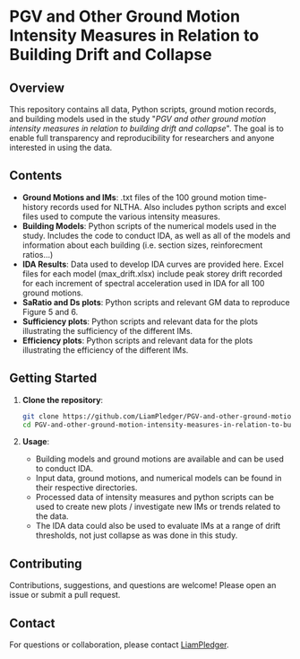 # PGV and Other Ground Motion Intensity Measures in Relation to Building Drift and Collapse

## Overview

This repository contains all data, Python scripts, ground motion records, and building models used in the study "_PGV and other ground motion intensity measures in relation to building drift and collapse_". The goal is to enable full transparency and reproducibility for researchers and anyone interested in using the data.

## Contents


- **Ground Motions and IMs**: .txt files of the 100 ground motion time-history records used for NLTHA. Also includes python scripts and excel files used to compute the various intensity measures.
- **Building Models**: Python scripts of the numerical models used in the study. Includes the code to conduct IDA, as well as all of the models and information about each building (i.e. section sizes, reinforecment ratios...)
- **IDA Results**: Data used to develop IDA curves are provided here. Excel files for each model (max_drift.xlsx) include peak storey drift recorded for each increment of spectral acceleration used in IDA for all 100 ground motions. 
- **SaRatio and Ds plots**: Python scripts and relevant GM data to reproduce Figure 5 and 6.
- **Sufficiency plots**: Python scripts and relevant data for the plots illustrating the sufficiency of the different IMs.
- **Efficiency plots**: Python scripts and relevant data for the plots illustrating the efficiency of the different IMs.


## Getting Started

1. **Clone the repository**:
   ```bash
   git clone https://github.com/LiamPledger/PGV-and-other-ground-motion-intensity-measures-in-relation-to-building-drift-and-collapse.git
   cd PGV-and-other-ground-motion-intensity-measures-in-relation-to-building-drift-and-collapse
   ```
   
2. **Usage**:
   - Building models and ground motions are available and can be used to conduct IDA.
   - Input data, ground motions, and numerical models can be found in their respective directories.
   - Processed data of intensity measures and python scripts can be used to create new plots / investigate new IMs or trends related to the data.
   - The IDA data could also be used to evaluate IMs at a range of drift thresholds, not just collapse as was done in this study.

## Contributing

Contributions, suggestions, and questions are welcome! Please open an issue or submit a pull request.

## Contact

For questions or collaboration, please contact [LiamPledger](https://github.com/LiamPledger).


